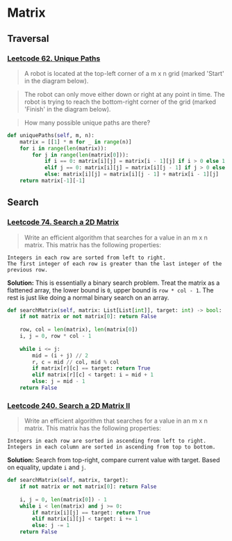 # Matrix

## Traversal

### [Leetcode 62. Unique Paths](https://leetcode.com/problems/unique-paths/)
> A robot is located at the top-left corner of a m x n grid (marked 'Start' in the diagram below).

> The robot can only move either down or right at any point in time. The robot is trying to reach the bottom-right corner of the grid (marked 'Finish' in the diagram below).

> How many possible unique paths are there?

```python
def uniquePaths(self, m, n):
    matrix = [[1] * m for _ in range(n)]
    for i in range(len(matrix)):
        for j in range(len(matrix[0])):
            if i == 0: matrix[i][j] = matrix[i - 1][j] if i > 0 else 1
            elif j == 0: matrix[i][j] = matrix[i][j - 1] if j > 0 else 1
            else: matrix[i][j] = matrix[i][j - 1] + matrix[i - 1][j]
    return matrix[-1][-1]
```


## Search

### [Leetcode 74. Search a 2D Matrix](https://leetcode.com/problems/search-a-2d-matrix/)
> Write an efficient algorithm that searches for a value in an m x n matrix. This matrix has the following properties:
```
Integers in each row are sorted from left to right.
The first integer of each row is greater than the last integer of the previous row.
```
**Solution:** This is essentially a binary search problem. Treat the matrix as a flattened array, the lower bound is `0`, upper bound is `row * col - 1`. The rest is just like doing a normal binary search on an array.

```python
def searchMatrix(self, matrix: List[List[int]], target: int) -> bool:
    if not matrix or not matrix[0]: return False
    
    row, col = len(matrix), len(matrix[0])
    i, j = 0, row * col - 1
    
    while i <= j:
        mid = (i + j) // 2
        r, c = mid // col, mid % col
        if matrix[r][c] == target: return True
        elif matrix[r][c] < target: i = mid + 1
        else: j = mid - 1
    return False
```

### [Leetcode 240. Search a 2D Matrix II](https://leetcode.com/problems/search-a-2d-matrix-ii/)
> Write an efficient algorithm that searches for a value in an m x n matrix. This matrix has the following properties:
```
Integers in each row are sorted in ascending from left to right.
Integers in each column are sorted in ascending from top to bottom.
```

**Solution:** Search from top-right, compare current value with target. Based on equality, update `i` and `j`.
```python
def searchMatrix(self, matrix, target):
    if not matrix or not matrix[0]: return False
    
    i, j = 0, len(matrix[0]) - 1
    while i < len(matrix) and j >= 0:
        if matrix[i][j] == target: return True
        elif matrix[i][j] < target: i += 1
        else: j -= 1
    return False
```
